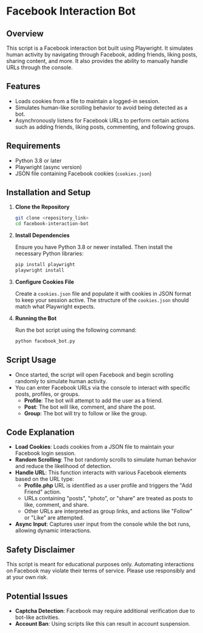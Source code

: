 # Facebook Interaction Bot

## Overview
This script is a Facebook interaction bot built using Playwright. It simulates human activity by navigating through Facebook, adding friends, liking posts, sharing content, and more. It also provides the ability to manually handle URLs through the console.

## Features
- Loads cookies from a file to maintain a logged-in session.
- Simulates human-like scrolling behavior to avoid being detected as a bot.
- Asynchronously listens for Facebook URLs to perform certain actions such as adding friends, liking posts, commenting, and following groups.

## Requirements
- Python 3.8 or later
- Playwright (async version)
- JSON file containing Facebook cookies (`cookies.json`)

## Installation and Setup

1. **Clone the Repository**

   ```sh
   git clone <repository_link>
   cd facebook-interaction-bot
   ```

2. **Install Dependencies**

   Ensure you have Python 3.8 or newer installed. Then install the necessary Python libraries:

   ```sh
   pip install playwright
   playwright install
   ```

3. **Configure Cookies File**

   Create a `cookies.json` file and populate it with cookies in JSON format to keep your session active. The structure of the `cookies.json` should match what Playwright expects.

4. **Running the Bot**

   Run the bot script using the following command:

   ```sh
   python facebook_bot.py
   ```

## Script Usage
- Once started, the script will open Facebook and begin scrolling randomly to simulate human activity.
- You can enter Facebook URLs via the console to interact with specific posts, profiles, or groups.
  - **Profile**: The bot will attempt to add the user as a friend.
  - **Post**: The bot will like, comment, and share the post.
  - **Group**: The bot will try to follow or like the group.

## Code Explanation

- **Load Cookies**: Loads cookies from a JSON file to maintain your Facebook login session.
- **Random Scrolling**: The bot randomly scrolls to simulate human behavior and reduce the likelihood of detection.
- **Handle URL**: This function interacts with various Facebook elements based on the URL type:
  - **Profile.php** URL is identified as a user profile and triggers the "Add Friend" action.
  - URLs containing "posts", "photo", or "share" are treated as posts to like, comment, and share.
  - Other URLs are interpreted as group links, and actions like "Follow" or "Like" are attempted.
- **Async Input**: Captures user input from the console while the bot runs, allowing dynamic interactions.

## Safety Disclaimer
This script is meant for educational purposes only. Automating interactions on Facebook may violate their terms of service. Please use responsibly and at your own risk.

## Potential Issues
- **Captcha Detection**: Facebook may require additional verification due to bot-like activities.
- **Account Ban**: Using scripts like this can result in account suspension.


